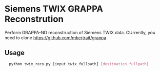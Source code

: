 # Siemens TWIX GRAPPA Reconstrution
Perform GRAPPA-ND reconstruction of Siemens TWIX data. CUrrently, you need to clone
https://github.com/mbertrait/grappa

## Usage
```bash
  python twix_reco.py [input twix_fullpath] [destination_fullpath]
```
